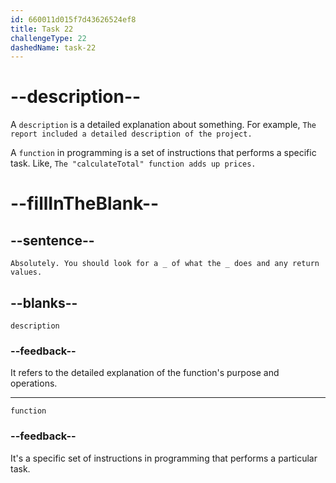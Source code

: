 ```yaml
---
id: 660011d015f7d43626524ef8
title: Task 22
challengeType: 22
dashedName: task-22
---
```


<!--
AUDIO REFERENCE:
Sarah: Absolutely. You should look for a description of what the function does and any return values.
-->

# --description--

A `description` is a detailed explanation about something. For example, `The report included a detailed description of the project.`

A `function` in programming is a set of instructions that performs a specific task. Like, `The "calculateTotal" function adds up prices.`

# --fillInTheBlank--

## --sentence--

`Absolutely. You should look for a _ of what the _ does and any return values.`

## --blanks--

`description`

### --feedback--

It refers to the detailed explanation of the function's purpose and operations.

---

`function`

### --feedback--

It's a specific set of instructions in programming that performs a particular task.

